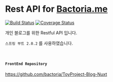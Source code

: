 # Rest API for [Bactoria.me](https://bactoria.me)

[![Build Status](https://travis-ci.org/bactoria/Project-Blog-REST.svg?branch=master)](https://travis-ci.org/bactoria/Project-Blog-REST)
[![Coverage Status](https://coveralls.io/repos/github/bactoria/Project-Blog-REST/badge.svg)](https://coveralls.io/github/bactoria/Project-Blog-REST)

개인 블로그를 위한 Restful API 입니다.

`스프링 부트 2.0.2` 를 사용하였습니다.

&nbsp;
&nbsp;

#### `FrontEnd Repository`

https://github.com/bactoria/ToyProject-Blog-Nuxt
